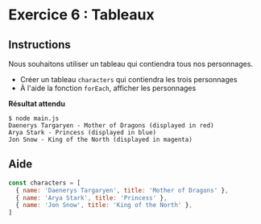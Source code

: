 # Exercice 6 : Tableaux

## Instructions

Nous souhaitons utiliser un tableau qui contiendra tous nos personnages.

* Créer un tableau `characters` qui contiendra les trois personnages
* À l'aide la fonction `forEach`, afficher les personnages

**Résultat attendu**

```
$ node main.js
Daenerys Targaryen - Mother of Dragons (displayed in red)
Arya Stark - Princess (displayed in blue)
Jon Snow - King of the North (displayed in magenta)
```

## Aide

```js
const characters = [
  { name: 'Daenerys Targaryen', title: 'Mother of Dragons' },
  { name: 'Arya Stark', title: 'Princess' },
  { name: 'Jon Snow', title: 'King of the North' },
]
```
